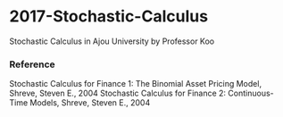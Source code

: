 # 2017-Stochastic-Calculus
Stochastic Calculus in Ajou University  by Professor Koo




### Reference

Stochastic Calculus for Finance 1: The Binomial Asset Pricing Model, Shreve, Steven E., 2004
Stochastic Calculus for Finance 2: Continuous-Time Models, Shreve, Steven E., 2004
